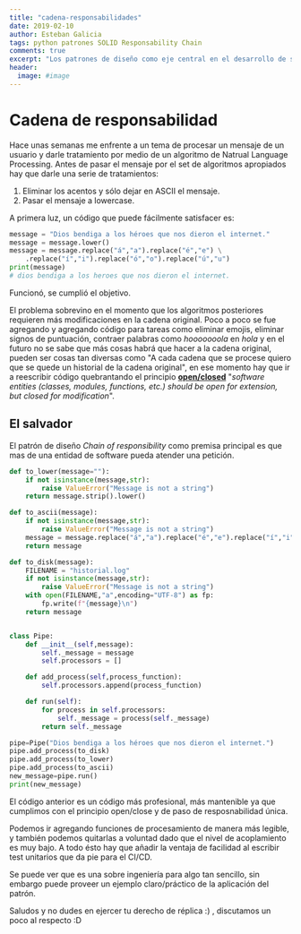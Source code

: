 ```yaml
---
title: "cadena-responsabilidades"
date: 2019-02-10
author: Esteban Galicia
tags: python patrones SOLID Responsability Chain
comments: true
excerpt: "Los patrones de diseño como eje central en el desarrollo de software"
header:
  image: #image
---
```


# Cadena de responsabilidad

Hace unas semanas me enfrente a un tema de procesar un mensaje de un usuario y darle tratamiento por medio de un algoritmo de Natrual Language Processing. Antes de pasar el mensaje por el set de algoritmos apropiados hay que darle una serie de tratamientos:

 1. Eliminar los acentos y sólo dejar en ASCII el mensaje.
 2. Pasar el mensaje a lowercase.

A primera luz, un código que puede fácilmente satisfacer es:
```python
message = "Dios bendiga a los héroes que nos dieron el internet."
message = message.lower()
message = message.replace("á","a").replace("é","e") \
    .replace("í","i").replace("ó","o").replace("ú","u")
print(message)
# dios bendiga a los heroes que nos dieron el internet.
```
Funcionó, se cumplió el objetivo.

El problema sobrevino en el momento que los algoritmos posteriores requieren más modificaciones en la cadena original.
Poco a poco se fue agregando y agregando código para tareas como eliminar emojis, eliminar signos de puntuación, contraer palabras como *hooooooola* en *hola* y en el futuro no se sabe que más cosas habrá que hacer a la cadena original, pueden ser cosas tan diversas como "A cada cadena que se procese quiero que se quede un historial de la cadena original", en ese momento hay que ir a reescribir código quebrantando el principio [****open/closed****](https://en.wikipedia.org/wiki/Open–closed_principle) "_software entities (classes, modules, functions, etc.) should be open for extension, but closed for modification_".

## El salvador

El patrón de diseño *Chain of responsibility* como premisa principal es que mas de una entidad de software pueda atender una petición.

```python
def to_lower(message=""):
    if not isinstance(message,str):
        raise ValueError("Message is not a string")
    return message.strip().lower()

def to_ascii(message):
    if not isinstance(message,str):
        raise ValueError("Message is not a string")
    message = message.replace("á","a").replace("é","e").replace("í","i").replace("ó","o").replace("ú","u")
    return message

def to_disk(message):
    FILENAME = "historial.log"
    if not isinstance(message,str):
        raise ValueError("Message is not a string")
    with open(FILENAME,"a",encoding="UTF-8") as fp:
        fp.write(f"{message}\n")
    return message


class Pipe:
    def __init__(self,message):
        self._message = message
        self.processors = []

    def add_process(self,process_function):
        self.processors.append(process_function)

    def run(self):
        for process in self.processors:
            self._message = process(self._message)
        return self._message

pipe=Pipe("Dios bendiga a los héroes que nos dieron el internet.")
pipe.add_process(to_disk)
pipe.add_process(to_lower)
pipe.add_process(to_ascii)
new_message=pipe.run()
print(new_message)

```
El código anterior es un código más profesional, más mantenible ya que cumplimos con el principio open/close y de paso de resposnabilidad única.

Podemos ir agregando funciones de procesamiento de manera más legible, y también podemos quitarlas a voluntad dado que el nivel de acoplamiento es muy bajo. A todo ésto hay que añadir la ventaja de facilidad al escribir test unitarios que da pie para el CI/CD.

Se puede ver que es una sobre ingeniería para algo tan sencillo, sin embargo puede proveer un ejemplo claro/práctico de la aplicación del patrón.

Saludos y no dudes en ejercer tu derecho de réplica :) , discutamos un poco al respecto :D
